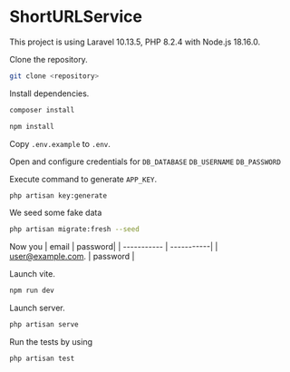 # ShortURLService

This project is using Laravel 10.13.5, PHP 8.2.4 with Node.js 18.16.0.

Clone the repository.

```bash
git clone <repository>
```

Install dependencies.
```bash
composer install
```

```bash
npm install
```

Copy `.env.example` to `.env`. 

Open and configure credentials for `DB_DATABASE` `DB_USERNAME` `DB_PASSWORD`

Execute command to generate `APP_KEY`.
```bash
php artisan key:generate
```

We seed some fake data

```bash
php artisan migrate:fresh --seed
```

Now you 
| email      | password|
| ----------- | -----------|
| user@example.com.      |  password |

Launch vite.

```bash
npm run dev
```

Launch server.

```bash
php artisan serve
```

Run the tests by using

```bash
php artisan test
```
